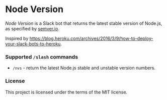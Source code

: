 # Node Version

*Node Version* is a Slack bot that returns the latest stable version of Node.js, as specified by [semver.io](http://semver.io).

Inspired by https://blog.heroku.com/archives/2016/3/9/how-to-deploy-your-slack-bots-to-heroku.


### Supported `/slash` commands

- `/nvs` - return the latest Node.js stable and unstable version numbers.


### License

This project is licensed under the terms of the MIT license.
